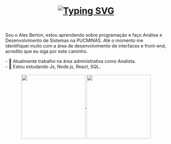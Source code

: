 <h1 align="center">
<div align="center">
<a href="https://git.io/typing-svg">
    <img src="https://readme-typing-svg.demolab.com?font=Fira+Code&weight=500&size=22&pause=100&color=FFFF&center=true&vCenter=true&random=false&width=524&lines=Bem-Vindo Ao Meu Perfil! 👋" alt="Typing SVG">
</a>
</div>  
</h1>

<br/>
<p>
Sou o Alex Berton, estou aprendendo sobre programação e faço Análise e Desenvolvimento de Sistemas na PUCMINAS.
Até o momento me identifiquei muito com a área de desenvolvimento de interfaces e front-end, acredito que eu siga por este caminho.
</p>
- 🔭 Atualmente trabalho na área administrativa como Analista.
<br/>
- 🌱 Estou estudando Js, Node.js, React, SQL.
<br/>
<br/>
<div align="center">
  <a href="https://github.com/AlexBertonn">
    <img align="center" height="200em" src="https://github-readme-stats-cyan-beta-77.vercel.app/api?username=AlexBertonn&show_icons=true&theme=dark&hide_border=true&count_private=true&include_all_commits=true"/>
  <img align="center" height="200em" src="https://github-readme-stats-cyan-beta-77.vercel.app/api/top-langs/?username=AlexBertonn&border_radius=false&show_icons=true&theme=dark&hide_border=true&count_private=true&include_all_commits=true&hide=contribs"/>
</div>
